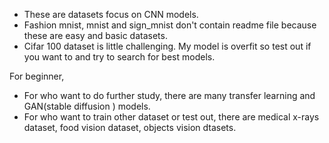 * These are datasets focus on CNN models. 
*  Fashion mnist, mnist and sign_mnist don't contain readme file because these are easy and basic datasets. 
*  Cifar 100 dataset is little challenging. My model is overfit so test out if you want to and try to search for best models. 

For beginner, 
*  For who want to do further study, there are many transfer learning and GAN(stable diffusion ) models. 
*  For who want to train other dataset or test out, there are medical x-rays dataset, food vision dataset, objects vision dtasets. 